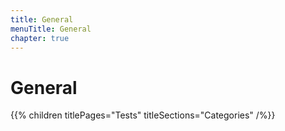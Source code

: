 ```yaml
---
title: General
menuTitle: General
chapter: true
---
```


# General

{{% children titlePages="Tests" titleSections="Categories" /%}}